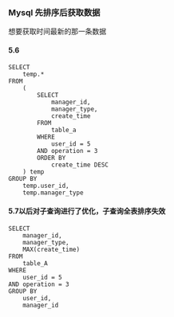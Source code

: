 ### Mysql 先排序后获取数据
想要获取时间最新的那一条数据
#### 5.6
```
SELECT
	temp.*
FROM
	(
		SELECT
			manager_id,
			manager_type,
			create_time
		FROM
			table_a
		WHERE
			user_id = 5
		AND operation = 3
		ORDER BY
			create_time DESC
	) temp
GROUP BY
	temp.user_id,
	temp.manager_type
```
#### 5.7以后对子查询进行了优化，子查询全表排序失效

```
SELECT
	manager_id,
	manager_type,
	MAX(create_time)
FROM
	table_A
WHERE
	user_id = 5
AND operation = 3
GROUP BY
	user_id,
	manager_id
```